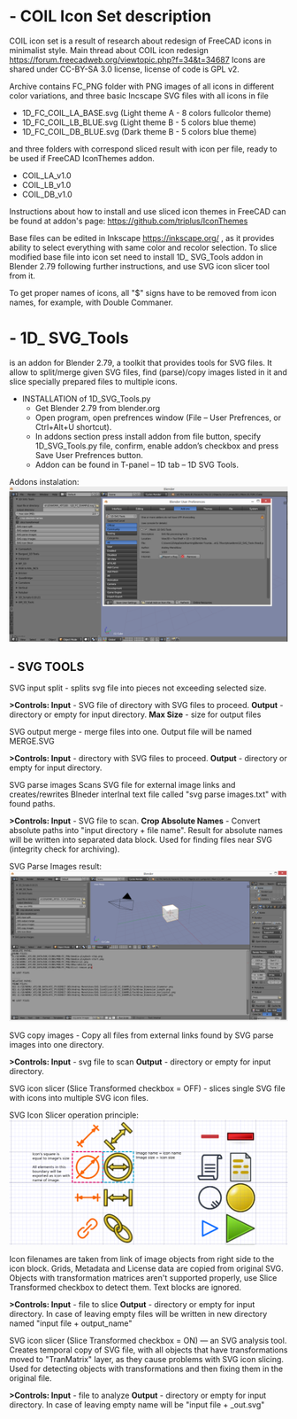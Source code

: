 # - COIL Icon Set description

COIL icon set is a result of research about redesign of FreeCAD icons in minimalist style.
Main thread about COIL icon redesign https://forum.freecadweb.org/viewtopic.php?f=34&t=34687
Icons are shared under CC-BY-SA 3.0 license,  license of code is GPL v2.

Archive contains FC_PNG folder with PNG images of all icons in different color variations, and three basic Incscape SVG files with all icons in file

- 1D_FC_COIL_LA_BASE.svg (Light theme A - 8 colors fullcolor theme)
- 1D_FC_COIL_LB_BLUE.svg (Light theme B - 5 colors blue theme)
- 1D_FC_COIL_DB_BLUE.svg (Dark theme B - 5 colors blue theme)

and three folders with correspond sliced result with icon per file, ready to be used if FreeCAD IconThemes addon.

- COIL_LA_v1.0
- COIL_LB_v1.0
- COIL_DB_v1.0

Instructions about how to install and use sliced icon themes in FreeCAD can be found at addon's page:
https://github.com/triplus/IconThemes

Base files can be edited in Inkscape https://inkscape.org/ , as it provides ability to select everything with same color and recolor selection.
To slice modified base file into icon set need to install 1D_ SVG_Tools addon in Blender 2.79 following further instructions, and use SVG icon slicer tool from it.

To get proper names of icons, all "$" signs have to be removed from icon names, for example, with Double Commaner.

# - 1D_ SVG_Tools
is an addon for Blender 2.79, a toolkit that provides tools for SVG files.
It allow to split/merge given SVG files, find (parse)/copy images listed in it and slice specially prepared
files to multiple icons.

- INSTALLATION of 1D_SVG_Tools.py
    - Get Blender 2.79 from blender.org
    - Open program, open prefrences window (File – User Prefrences, or Ctrl+Alt+U shortcut).
    - In addons section press install addon from file button, specify 1D_SVG_Tools.py file,
       confirm, enable addon’s checkbox and press Save User Prefrences button.
    - Addon can be found in T-panel – 1D tab – 1D SVG Tools.

Addons instalation:
![Set_Linear_Demo](https://raw.githubusercontent.com/formjune/1D_SVG_Tools/master/docs/1.png)


## - SVG TOOLS

SVG input split - splits svg file into pieces not exceeding selected size.

**>Controls:
Input** - SVG file of directory with SVG files to proceed.
**Output** - directory or empty for input directory.
**Max Size** - size for output files

SVG output merge - merge files into one. Output file will be named MERGE.SVG

**>Controls:
Input** - directory with SVG files to proceed.
**Output** - directory or empty for input directory.


SVG parse images
Scans SVG file for external image links and creates/rewrites Blneder interlnal text file called "svg
parse images.txt" with found paths.

**>Controls:
Input** - SVG file to scan.
**Crop Absolute Names** - Convert absolute paths into "input directory + file name". Result for absolute names will
be written into separated data block. Used for finding files near SVG (integrity check for archiving).

SVG Parse Images result:
![Set_Linear_Demo](https://raw.githubusercontent.com/formjune/1D_SVG_Tools/master/docs/2.png)

SVG copy images - Copy all files from external links found by SVG parse images into one
directory.

**>Controls:
Input** - svg file to scan
**Output** - directory or empty for input directory.

SVG icon slicer (Slice Transformed checkbox = OFF) - slices single SVG file with icons into
multiple SVG icon files.


SVG Icon Slicer operation principle:
![Set_Linear_Demo](https://raw.githubusercontent.com/formjune/1D_SVG_Tools/master/docs/3.png)

Icon filenames are taken from link of image objects from right side to the icon block.
Grids, Metadata and License data are copied from original SVG.
Objects with transformation matrices aren't supported properly, use Slice Transformed checkbox to
detect them. Text blocks are ignored.

**>Controls:
Input** - file to slice
**Output** - directory or empty for input directory. In case of leaving empty files will be written in new directory
named "input file + output_name"

SVG icon slicer (Slice Transformed checkbox = ON) — an SVG analysis tool.
Creates temporal copy of SVG file, with all objects that have transformations moved to
"TranMatrix" layer, as they cause problems with SVG icon slicing. Used for detecting objects with
transformations and then fixing them in the original file.

**>Controls:
Input** - file to analyze
**Output** - directory or empty for input directory. In case of leaving empty name will be "input file + _out.svg"
